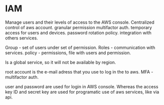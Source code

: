 # IAM
Manage users and their levels of access to the AWS console.
Centralized control of aws account.
granular permission
multifactor auth.
temporary access for users and devices. 
password rotation policy.
integration with others services.

Group - set of users under set of permission.
Roles - communication with services.
policy - permissions, file with users and permission.

Is a global service, so it will not be available by region.

root account is the e-mail adress that you use to log in the to aws.
MFA - multifactor auth.


user and password are used for login in AWS console. Whereas the access key ID and secret key are used for programatic use of aws services, like via api.